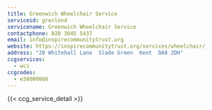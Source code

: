```yaml
---
title: Greenwich Wheelchair Service
serviceid: grenlond
servicename: Greenwich Wheelchair Service
contactphone: 020 3045 5437
email: info@inspirecommunitytrust.org
website: https://inspirecommunitytrust.org/services/wheelchair/
address: "20 Whitehall Lane  Slade Green  Kent  DA8 2DH"
ccgservices:
  - wcs
ccgcodes:
  - e38000066
---
```


{{< ccg_service_detail >}}
